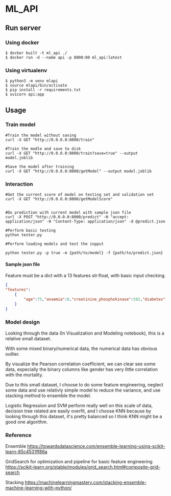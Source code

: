 # ML_API

## Run server
### Using docker
```shell
$ docker built -t ml_api ./
$ docker run -d --name api -p 8000:80 ml_api:latest
```

### Using virtualenv
```shell
$ python3 -m venv mlapi
$ source mlapi/bin/activate
$ pip install -r requirements.txt
$ uvicorn api:app
```

## Usage
### Train model
```shell
#Train the model without saving
curl -X GET "http://0.0.0.0:8000/train" 

#Train the modle and save to disk
curl -X GET "http://0.0.0.0:8000/train?save=true" --output model.joblib

#Save the model after training
curl -X GET "http://0.0.0.0:8000/getModel" --output model.joblib
```

### Interaction
```shell
#Get the current score of model on testing set and validation set
curl -X GET "http://0.0.0.0:8000/getModelScore" 


#Do prediction with current model with sample json file
curl -X POST "http://0.0.0.0:8000/predict" -H "accept: application/json" -H "Content-Type: application/json" -d @predict.json 

#Perform basic testing
python tester.py

#Perform loading models and test the inpput

python tester.py -p true -m {path/to/model} -f {path/to/predict.json}

```



#### Sample json file

Feature must be a dict with a 13 features str:float, with basic input checking.
```json
{
"features":
    {
        "age":75,"anaemia":0,"creatinine_phosphokinase":582,"diabetes":0,"ejection_fraction":20,"high_blood_pressure":1,"platelets":265000,"serum_creatinine":1.9,"serum_sodium":130,"sex":1,"smoking":0,"time":4,"DEATH_EVENT":1
    }
}
```

### Model design

Looking through the data (In Visualization and Modeling notebook), this is a relative small dataset.

With some mixed binary/numerical data, the numerical data has obvious outlier.

By visualize the Pearson correlation coefficient, we can clear see some data, especially the binary columns like gender has very little correlation with the mortality.

Due to this small dataset, I choose to do some feature engineering, neglect some data and use relativly simple model to reduce the variance, and use stacking method to ensemble the model.

Logistic Regression and SVM perform really well on this scale of data, decision tree related are easily overfit, and I choose KNN because by looking through this dataset, it's pretty balanced so I think KNN might be a good one algorithm. 



### Reference

Ensemble
https://towardsdatascience.com/ensemble-learning-using-scikit-learn-85c4531ff86a

GridSearch for optimization and pipeline for basic feature engineering
https://scikit-learn.org/stable/modules/grid_search.html#composite-grid-search

Stacking
https://machinelearningmastery.com/stacking-ensemble-machine-learning-with-python/
